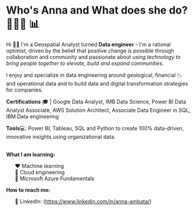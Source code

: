# Who's Anna and What does she do? 👩🏽‍🏫 📊

Hi 👋🏽 I'm a Geospatial Analyst turned <strong>Data engineer</strong> -  I'm a rational optimist, driven by the belief that positive change is possible through collaboration and community and passionate about <em> using technology to bring people together to elevate, build and expand communities</em>.

I enjoy and specialize in data engineering around geological, financial 📉  and operational data and to build data and digital transformation strategies for companies. 

<strong>Certifications</strong> 🎓 | Google Data Analyst, IMB Data Science, Power BI Data Analyst Associate, AWS Solution Architect, Associate Data Engineer in SQL, IBM Data engineering

<strong>Tools</strong>💻: Power BI, Tableau, SQL and Python to create 100% data-driven, innovative insights using organizational data.
<br><br>

<strong>What I am learning:</strong></summary></br>
<ul>

❤️ Machine learning</br>
🧡 Cloud engineering</br>
💛 Microsoft Azure Fundamentals </br>
</ul>

<strong>How to reach me:</strong></summary></br>
<ul>

👑 LinkedIn: (https://www.linkedin.com/in/anna-ambata/)
</ul>
